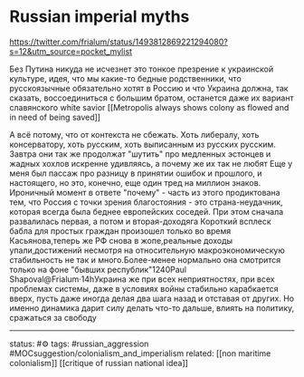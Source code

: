 # Russian imperial myths

https://twitter.com/frialum/status/1493812869221294080?s=12&utm_source=pocket_mylist

Без Путина никуда не исчезнет это тонкое презрение к украинской культуре, идея, что мы какие-то бедные родственники, что русскоязычные обязательно хотят в Россию и что Украина должна, так сказать, воссоединиться с большим братом, останется даже их вариант славянского white savior [[Metropolis always shows colony as flowed and in need of being saved]]

А всё потому, что от контекста не сбежать. Хоть либералу, хоть консерватору, хоть русским, хоть выписанным из русских русским. Завтра они так же продолжат "шутить" про медленных эстонцев и жадных хохлов искренне удивляясь, а почему же их так не любят Еще у меня был пассаж про разницу в принятии ошибок и прошлого, и настоящего, но это, конечно, еще один тред на миллион знаков. Ироничный момент в ответе "почему" - часть из этого продиктована тем, что Россия с точки зрения благостояния - это страна-неудачник, которая всегда была беднее европейских соседей. При этом сначала развалилась первая, а потом и вторая-доходяга Короткий всплеск бабла для простых граждан произошел только во время Касьянова,теперь же РФ снова в жопе,реальные доходы упали,достижений несмотря на относительную макроэкономическую стабильность не так и много.Более-менее нормально она смотрится только на фоне "бывших республик"1240Paul Shapoval@Frialum·14hУкраина же при всех неприятностях, при всех проблемах системы, даже в условиях войны стабильно карабкается вверх, пусть даже иногда делая два шага назад и отставая от других. Но именно динамика дарит силу делать что-то дальше, влиять на политику, сражаться за свободу


---
status: #⚙️ 
tags: #russian_aggression #MOCsuggestion/colonialism_and_imperialism 
related: [[non maritime colonialism]] [[critique of russian national idea]]
